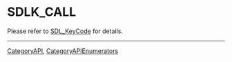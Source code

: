# SDLK_CALL

Please refer to [SDL_KeyCode](SDL_KeyCode) for details.

----
[CategoryAPI](CategoryAPI), [CategoryAPIEnumerators](CategoryAPIEnumerators)

